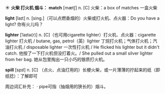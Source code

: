 ☀ <span class="category">**火柴 打火机 烟斗：**</span>
<span class="vocabulary">**match**</span> [mætʃ] 
<span class="definition">n. [C] 火柴：</span>a box of matches 一盒火柴

<span class="vocabulary">**light**</span> [laɪt] 
<span class="definition">n. [sing.]（可以点燃香烟的）火柴或打火机、点火器：</span>Do you have a light? 你有火儿吗？
                      
<span class="vocabulary">**lighter**</span> [ˈlaɪtə(r)]
<span class="definition">n. [C]（也可用cigarette lighter）打火机、点火器：</span>cigarette lighter 打火机 / butane, gas, petrol（英）lighter 丁烷打火机；气体打火机；汽油打火机 / disposable lighter 一次性打火机 / He flicked his lighter but it didn't catch. 他按了一下打火机但没打着火。/ She pulled out a small silver lighter from her bag. 她从包里掏出一只小巧的银质打火机。

<span class="vocabulary">**spill**</span> [spɪl]
<span class="definition">n. [C] （点火、点油灯用的）长梗火柴，或一片薄薄的拧起来的纸（即纸捻）：</span>了解即可

周边词汇补充：
· pipe可指（抽烟用的狭长的）烟斗。
